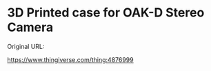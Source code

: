 # 3D Printed case for OAK-D Stereo Camera

Original URL:

https://www.thingiverse.com/thing:4876999
